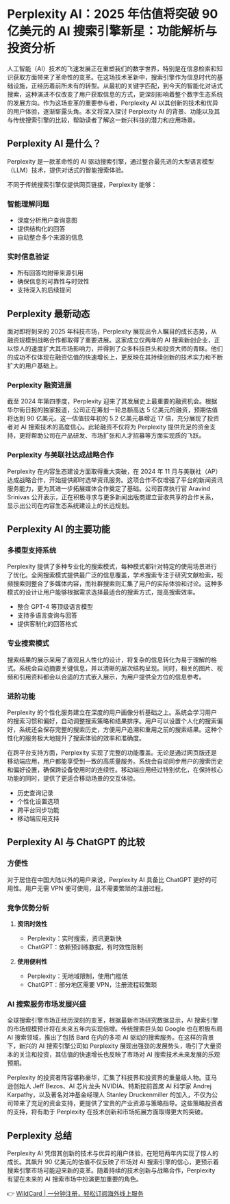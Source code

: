 # Perplexity AI：2025 年估值将突破 90 亿美元的 AI 搜索引擎新星：功能解析与投资分析

人工智能（AI）技术的飞速发展正在重塑我们的数字世界，特别是在信息检索和知识获取方面带来了革命性的变革。在这场技术革新中，搜索引擎作为信息时代的基础设施，正经历着前所未有的转型。从最初的关键字匹配，到今天的智能化对话式搜索，这种演进不仅改变了用户获取信息的方式，更深刻影响着整个数字生态系统的发展方向。作为这场变革的重要参与者，Perplexity AI 以其创新的技术和优异的用户体验，逐渐崭露头角。本文将深入探讨 Perplexity AI 的背景、功能以及其与传统搜索引擎的比较，帮助读者了解这一新兴科技的潜力和应用场景。

## Perplexity AI 是什么？

Perplexity 是一款革命性的 AI 驱动搜索引擎，通过整合最先进的大型语言模型（LLM）技术，提供对话式的智能搜索体验。

不同于传统搜索引擎仅提供网页链接，Perplexity 能够：

### 智能理解问题

- 深度分析用户查询意图
- 提供结构化的回答
- 自动整合多个来源的信息

### 实时信息验证

- 所有回答均附带来源引用
- 确保信息的可靠性与时效性
- 支持深入的后续提问

## Perplexity 最新动态

面对即将到来的 2025 年科技市场，Perplexity 展现出令人瞩目的成长态势，从融资规模到战略合作都取得了重要进展。这家成立仅两年的 AI 搜索新创企业，正以惊人的速度扩大其市场影响力，并得到了众多科技巨头和投资大师的青睐。他们的成功不仅体现在融资估值的快速增长上，更反映在其持续创新的技术实力和不断扩大的用户基础上。

### Perplexity 融资进展

截至 2024 年第四季度，Perplexity 迎来了其发展史上最重要的融资机会。根据华尔街日报的独家报道，公司正在筹划一轮总额高达 5 亿美元的融资，预期估值将达到 90 亿美元。这一估值较年初的 5.2 亿美元暴增近 17 倍，充分展现了投资者对 AI 搜索技术的高度信心。此轮融资不仅将为 Perplexity 提供充足的资金支持，更将帮助公司在产品研发、市场扩张和人才招募等方面实现质的飞跃。

### Perplexity 与美联社达成战略合作

Perplexity 在内容生态建设方面取得重大突破，在 2024 年 11 月与美联社（AP）达成战略合作，开始提供即时选举资讯服务。这项合作不仅增强了平台的新闻资讯服务能力，更为其进一步拓展媒体合作奠定了基础。公司首席执行官 Aravind Srinivas 公开表示，正在积极寻求与更多新闻出版商建立营收共享的合作关系，显示出公司在内容生态系统建设上的长远规划。

## Perplexity AI 的主要功能

### 多模型支持系统

Perplexity 提供了多种专业化的搜索模式，每种模式都针对特定的使用场景进行了优化。全网搜索模式提供最广泛的信息覆盖，学术搜索专注于研究文献检索，视频搜索则整合了多媒体内容，而社群搜索则汇集了用户的实际体验和讨论。这种多模式的设计让用户能够根据需求选择最适合的搜索方式，提高搜索效率。

- 整合 GPT-4 等顶级语言模型
- 支持多语言查询与回答
- 提供客制化的回答格式

### 专业搜索模式

搜索结果的展示采用了直观且人性化的设计，将复杂的信息转化为易于理解的格式。系统会自动摘要关键信息，并以清晰的层次结构呈现。同时，相关的图片、视频和引用资料都会以合适的方式嵌入展示，为用户提供全方位的信息参考。

### 进阶功能

Perplexity 的个性化服务建立在深度的用户画像分析基础之上。系统会学习用户的搜索习惯和偏好，自动调整搜索策略和结果排序。用户可以设置个人化的搜索偏好，系统还会保存完整的搜索历史，方便用户追溯和重用之前的搜索结果。这种个性化的服务极大地提升了搜索体验的效率和准确度。

在跨平台支持方面，Perplexity 实现了完整的功能覆盖。无论是通过网页版还是移动端应用，用户都能享受到一致的高质量服务。系统会自动同步用户的搜索历史和偏好设置，确保跨设备使用时的连续性。移动端应用经过特别优化，在保持核心功能的同时，提供了更适合移动场景的交互体验。

- 历史查询记录
- 个性化设置选项
- 跨平台同步功能
- 移动端应用支持

## Perplexity AI 与 ChatGPT 的比较

### 方便性

对于居住在中国大陆以外的用户来说，Perplexity AI 具备比 ChatGPT 更好的可用性。用户无需 VPN 便可使用，且不需要繁琐的注册过程。

### 竞争优勢分析

1. **资讯时效性**
   - Perplexity：实时搜索，资讯更新快
   - ChatGPT：依赖预训练数据，有时效性限制

2. **使用便利性**
   - Perplexity：无地域限制，使用门槛低
   - ChatGPT：部分地区需要 VPN，注册流程较繁琐

### AI 搜索服务市场发展兴盛

全球搜索引擎市场正经历深刻的变革，根据最新市场研究数据显示，AI 搜索引擎的市场规模预计将在未来五年内实现倍增。传统搜索巨头如 Google 也在积极布局 AI 搜索领域，推出了包括 Bard 在内的多项 AI 驱动的搜索服务。在这样的背景下，新兴的 AI 搜索引擎公司如 Perplexity 展现出强劲的发展势头，吸引了大量资本的关注和投资，其估值的快速增长也反映了市场对 AI 搜索技术未来发展的乐观预期。

Perplexity 的投资者阵容堪称豪华，汇集了科技界和投资界的重量级人物。亚马逊创始人 Jeff Bezos、AI 芯片龙头 NVIDIA、特斯拉前首席 AI 科学家 Andrej Karpathy，以及著名对冲基金经理人 Stanley Druckenmiller 的加入，不仅为公司带来了充足的资金支持，更提供了宝贵的产业资源与策略指导。这些策略投资者的支持，将有助于 Perplexity 在技术创新和市场拓展方面取得更大的突破。

## Perplexity 总结

Perplexity AI 凭借其创新的技术与优异的用户体验，在短短两年内实现了惊人的成长。其飙升 90 亿美元的估值不仅反映了市场对 AI 搜索引擎的信心，更预示着搜索引擎市场可能迎来新的变革。随着持续的技术创新与战略合作，Perplexity 有望在未来的 AI 搜索市场中扮演更加重要的角色。

👉 [WildCard | 一分钟注册，轻松订阅海外线上服务](https://bbtdd.com/WildCard)
